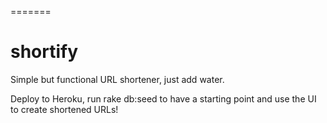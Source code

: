 =======
# shortify
Simple but functional URL shortener, just add water.

Deploy to Heroku, run rake db:seed to have a starting point and use the UI to create shortened URLs!
